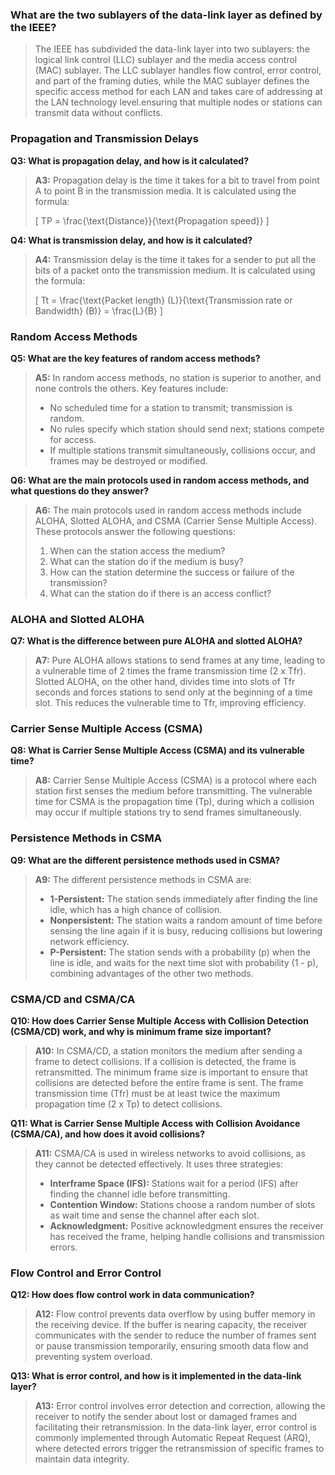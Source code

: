
### What are the two sublayers of the data-link layer as defined by the IEEE?

> The IEEE has subdivided the data-link layer into two sublayers: the logical link control (LLC) sublayer and the media access control (MAC) sublayer. The LLC sublayer handles flow control, error control, and part of the framing duties, while the MAC sublayer defines the specific access method for each LAN and takes care of addressing at the LAN technology level.ensuring that multiple nodes or stations can transmit data without conflicts.



### Propagation and Transmission Delays
**Q3: What is propagation delay, and how is it calculated?**

> **A3:** Propagation delay is the time it takes for a bit to travel from point A to point B in the transmission media. It is calculated using the formula:
>
> \[
> TP = \frac{\text{Distance}}{\text{Propagation speed}}
> \]

**Q4: What is transmission delay, and how is it calculated?**

> **A4:** Transmission delay is the time it takes for a sender to put all the bits of a packet onto the transmission medium. It is calculated using the formula:
>
> \[
> Tt = \frac{\text{Packet length} (L)}{\text{Transmission rate or Bandwidth} (B)} = \frac{L}{B}
> \]

### Random Access Methods
**Q5: What are the key features of random access methods?**

> **A5:** In random access methods, no station is superior to another, and none controls the others. Key features include:
> - No scheduled time for a station to transmit; transmission is random.
> - No rules specify which station should send next; stations compete for access.
> - If multiple stations transmit simultaneously, collisions occur, and frames may be destroyed or modified.

**Q6: What are the main protocols used in random access methods, and what questions do they answer?**

> **A6:** The main protocols used in random access methods include ALOHA, Slotted ALOHA, and CSMA (Carrier Sense Multiple Access). These protocols answer the following questions:
> 1. When can the station access the medium?
> 2. What can the station do if the medium is busy?
> 3. How can the station determine the success or failure of the transmission?
> 4. What can the station do if there is an access conflict?

### ALOHA and Slotted ALOHA
**Q7: What is the difference between pure ALOHA and slotted ALOHA?**

> **A7:** Pure ALOHA allows stations to send frames at any time, leading to a vulnerable time of 2 times the frame transmission time (2 x Tfr). Slotted ALOHA, on the other hand, divides time into slots of Tfr seconds and forces stations to send only at the beginning of a time slot. This reduces the vulnerable time to Tfr, improving efficiency.

### Carrier Sense Multiple Access (CSMA)
**Q8: What is Carrier Sense Multiple Access (CSMA) and its vulnerable time?**

> **A8:** Carrier Sense Multiple Access (CSMA) is a protocol where each station first senses the medium before transmitting. The vulnerable time for CSMA is the propagation time (Tp), during which a collision may occur if multiple stations try to send frames simultaneously.

### Persistence Methods in CSMA
**Q9: What are the different persistence methods used in CSMA?**

> **A9:** The different persistence methods in CSMA are:
> - **1-Persistent:** The station sends immediately after finding the line idle, which has a high chance of collision.
> - **Nonpersistent:** The station waits a random amount of time before sensing the line again if it is busy, reducing collisions but lowering network efficiency.
> - **P-Persistent:** The station sends with a probability \(p\) when the line is idle, and waits for the next time slot with probability \(1 - p\), combining advantages of the other two methods.

### CSMA/CD and CSMA/CA
**Q10: How does Carrier Sense Multiple Access with Collision Detection (CSMA/CD) work, and why is minimum frame size important?**

> **A10:** In CSMA/CD, a station monitors the medium after sending a frame to detect collisions. If a collision is detected, the frame is retransmitted. The minimum frame size is important to ensure that collisions are detected before the entire frame is sent. The frame transmission time (Tfr) must be at least twice the maximum propagation time (2 x Tp) to detect collisions.

**Q11: What is Carrier Sense Multiple Access with Collision Avoidance (CSMA/CA), and how does it avoid collisions?**

> **A11:** CSMA/CA is used in wireless networks to avoid collisions, as they cannot be detected effectively. It uses three strategies:
> - **Interframe Space (IFS):** Stations wait for a period (IFS) after finding the channel idle before transmitting.
> - **Contention Window:** Stations choose a random number of slots as wait time and sense the channel after each slot.
> - **Acknowledgment:** Positive acknowledgment ensures the receiver has received the frame, helping handle collisions and transmission errors.

### Flow Control and Error Control
**Q12: How does flow control work in data communication?**

> **A12:** Flow control prevents data overflow by using buffer memory in the receiving device. If the buffer is nearing capacity, the receiver communicates with the sender to reduce the number of frames sent or pause transmission temporarily, ensuring smooth data flow and preventing system overload.

**Q13: What is error control, and how is it implemented in the data-link layer?**

> **A13:** Error control involves error detection and correction, allowing the receiver to notify the sender about lost or damaged frames and facilitating their retransmission. In the data-link layer, error control is commonly implemented through Automatic Repeat Request (ARQ), where detected errors trigger the retransmission of specific frames to maintain data integrity.
